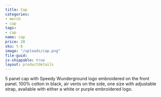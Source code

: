 ```yaml
---
title: Cap
categories:
- merch
- cap
tags:
- cap
name: cap
price: 20
sku: t-b
image: "/uploads/cap.png"
file-guid: 
is-shippable: true
layout: productdetails
---
```


5 panel cap with Speedy Wunderground logo embroidered on the front panel. 100% cotton in black, air vents on the side, one size with adjustable strap, available with either a white or purple embroidered logo. 